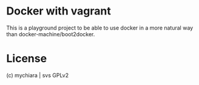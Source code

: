 # Docker with vagrant

This is a playground project to be able to use docker in a more natural way than docker-machine/boot2docker.

# License
(c) mychiara | svs GPLv2